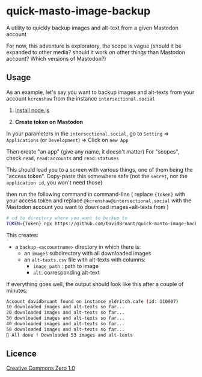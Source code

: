 # quick-masto-image-backup

A utility to quickly backup images and alt-text from a given Mastodon account

For now, this adventure is exploratory, the scope is vague (should it be expanded to other media? should it work on other things than Mastodon account? Which versions of Mastodon?)

## Usage

As an example, let's say you want to backup images and alt-texts from your account `kcrenshaw` from the instance `intersectional.social`

1) [Install node.js](https://nodejs.org/en)

2) **Create token on Mastodon**

In your parameters in the `intersectional.social`, go to `Setting` => `Applications` (or `Development`) => Click on `new App`

Then create "an app" (give any name, it doesn't matter)
For "scopes", check `read`, `read:accounts` and `read:statuses`

This should lead you to a screen with various things, one of them being the "access token". Copy-paste this somewhere safe (not the `secret`, nor the `application id`, you won't need those)

then run the following command in command-line 
(
  replace `{Token}` with your access token and
  replace `@kcrenshaw@intersectional.social` with the Mastodon account you want to download images+alt-texts from
)

```sh
# cd to directory where you want to backup to
TOKEN={Token} npx https://github.com/DavidBruant/quick-masto-image-backup @kcrenshaw@intersectional.social
```

This creates:
- a `backup-<accountname>` directory in which there is:
  - an `images` subdirectory with all downloaded images
  - an `alt-texts.csv` file with alt-texts with columns:
    - `image_path` : path to image
    - `alt`: corresponding alt-text

If everything goes well, the output should look like this after a couple of minutes:

```sh
Account davidbruant found on instance eldritch.cafe (id: 110907)
10 downloaded images and alt-texts so far...
20 downloaded images and alt-texts so far...
30 downloaded images and alt-texts so far...
40 downloaded images and alt-texts so far...
50 downloaded images and alt-texts so far...
🎉 All done ! Downloaded 53 images and alt-texts
```

## Licence

[Creative Commons Zero 1.0](https://creativecommons.org/public-domain/cc0/)
